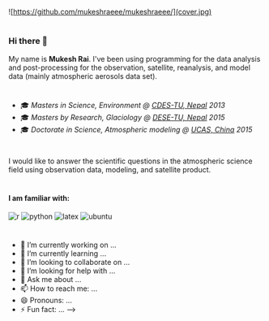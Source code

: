 ![https://github.com/mukeshraeee/mukeshraeee/](cover.jpg)
#
### Hi there 👋
My name is **Mukesh Rai**. I've been using programming for the data analysis and post-processing for the observation, satellite, reanalysis, and model data (mainly atmospheric aerosols data set).
#
- 🎓 *Masters in Science, Environment @ [CDES-TU, Nepal](http://www.cdes.edu.np/) 2013*
- 🎓 *Masters by Research, Glaciology @ [DESE-TU, Nepal](https://ese.ku.edu.np/) 2015*
- 🎓 *Doctorate in Science, Atmospheric modeling @ [UCAS, China](https://ic-en.ucas.ac.cn/) 2015*
#
I would like to answer the scientific questions in the atmospheric science field using observation data, modeling, and satellite product.
#
#### I am familiar with: 
<img src="https://github.com/mukeshraeee/mukeshraeee/blob/r.png" alt="r" width="40" height="40" /> <img 
src="https://github.com/mukeshraeee/mukeshraeee/python.png" alt="python" width="40" height="40" /> <img 
src="https://github.com/mukeshraeee/mukeshraeee/latex.png" alt="latex" width="40" height="40" /> <img 
src="https://github.com/mukeshraeee/mukeshraeee/ubuntu.png" alt="ubuntu" width="40" height="40" />
#
- 🔭 I’m currently working on ...
- 🌱 I’m currently learning ...
- 👯 I’m looking to collaborate on ...
- 🤔 I’m looking for help with ...
- 💬 Ask me about ...
- 📫 How to reach me: ...
- 😄 Pronouns: ...
- ⚡ Fun fact: ...
-->
